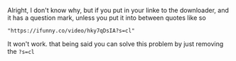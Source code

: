 Alright, I don't know why, but if you put in your linke to the downloader, and it has a question mark, unless you put it into between quotes like so

```"https://ifunny.co/video/hky7qDsIA?s=cl"```

It won't work. that being said you can solve this problem by just removing the `?s=cl`